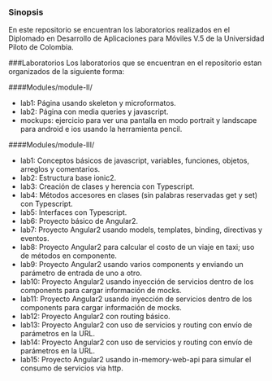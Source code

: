 ### Sinopsis 

En este repositorio se encuentran los laboratorios realizados en el Diplomado en Desarrollo de Aplicaciones para Móviles V.5 de la Universidad Piloto de Colombia.

###Laboratorios
Los laboratorios que se encuentran en el repositorio estan organizados de la siguiente forma:

####Modules/module-II/
- lab1: Página usando skeleton y microformatos.
- lab2: Página con media queries y javascript.
- mockups: ejercicio para ver una pantalla en modo portrait y landscape para android e ios usando la herramienta pencil. 

####Modules/module-III/
- lab1: Conceptos básicos de javascript, variables, funciones, objetos, arreglos y comentarios.
- lab2: Estructura base ionic2.
- lab3: Creación de clases y herencia con Typescript.
- lab4: Métodos accesores en clases (sin palabras reservadas get y set) con Typescript.
- lab5: Interfaces con Typescript.
- lab6: Proyecto básico de Angular2.
- lab7: Proyecto Angular2 usando models, templates, binding, directivas y eventos.
- lab8: Proyecto Angular2 para calcular el costo de un viaje en taxi; uso de métodos en componente.
- lab9: Proyecto Angular2 usando varios components y enviando un parámetro de entrada de uno a otro.
- lab10: Proyecto Angular2 usando inyección de servicios dentro de los components para cargar información de mocks.
- lab11: Proyecto Angular2 usando inyección de servicios dentro de los components para cargar información de mocks.
- lab12: Proyecto Angular2 con routing básico.
- lab13: Proyecto Angular2 con uso de servicios y routing con envío de parámetros en la URL.
- lab14: Proyecto Angular2 con uso de servicios y routing con envío de parámetros en la URL.
- lab15: Proyecto Angular2 usando in-memory-web-api para simular el consumo de servicios via http.


